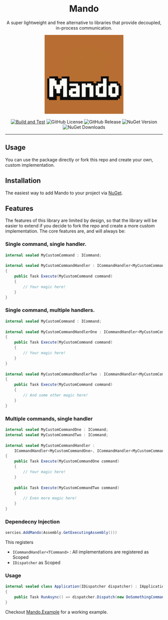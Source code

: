
<div align="center">

[//]: # (You must have a lf before the markdown element when inside a block for it to work: https://stackoverflow.com/questions/29368902/how-can-i-wrap-my-markdown-in-an-html-div)
# Mando
A super lightweight and free alternative to libraries that provide
decoupled, in-process communication.

<img src="./mando.png" width="50%">

[![Build and Test](https://github.com/henningtandberg/Mando/actions/workflows/build-test.yml/badge.svg)](https://github.com/henningtandberg/Mando/actions/workflows/build-test.yml)
![GitHub License](https://img.shields.io/github/license/henningtandberg/Mando)
![GitHub Release](https://img.shields.io/github/v/release/henningtandberg/Mando)
![NuGet Version](https://img.shields.io/nuget/v/Mando)
![NuGet Downloads](https://img.shields.io/nuget/dt/Mando)

</div>

<hr>

## Usage
You can use the package directly or fork this repo and create your own,
custom implementation.

## Installation
The easiest way to add Mando to your project via [NuGet](https://www.nuget.org/packages/Mando).

## Features
The features of this library are limited by design, so that the library will
be easier to extend if you decide to fork the repo and create a more custom
implementation. The core features are, and will always be:

### Single command, single handler.
```csharp
internal sealed MyCustomCommand : ICommand;

internal sealed MyCustomCommandHandler : ICommandHandler<MyCustomCommand>
{
    public Task Execute(MyCustomCommand command)
    {
        // Your magic here!
    }
}
```

### Single command, multiple handlers.
```csharp
internal sealed MyCustomCommand : ICommand;

internal sealed MyCustomCommandHandlerOne : ICommandHandler<MyCustomCommand>
{
    public Task Execute(MyCustomCommand command)
    {
        // Your magic here!
    }
}

internal sealed MyCustomCommandHandlerTwo : ICommandHandler<MyCustomCommand>
{
    public Task Execute(MyCustomCommand command)
    {
        // And some other magic here!
    }
}
```

### Multiple commands, single handler

```csharp
internal sealed MyCustomCommandOne : ICommand;
internal sealed MyCustomCommandTwo : ICommand;

internal sealed MyCustomCommandHandler :
    ICommandHandler<MyCustomCommandOne>, ICommandHandler<MyCustomCommandTwo>
{
    public Task Execute(MyCustomCommandOne command)
    {
        // Your magic here!
    }
    
    public Task Execute(MyCustomCommandTwo command)
    {
        // Even more magic here!
    }
}
```

### Dependecny Injection
```csharp
sercies.AddMando(Assembly.GetExecutingAssembly()))
```

This registers
- `ICommandHandler<TCommand>` : All implementations are registered as Scoped
- `IDispatcher` as Scoped

### Usage
```csharp
internal sealed class Application(IDispatcher dispatcher) : IApplication
{
    public Task RunAsync() => dispatcher.Dispatch(new DoSomethingCommand());
}
```

Checkout [Mando.Example](https://github.com/henningtandberg/Mando/tree/main/Mando/Mando.Exmaple) for a working example.
